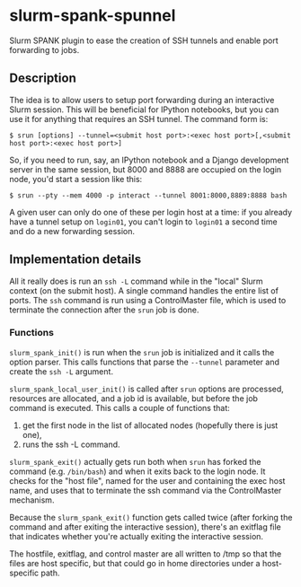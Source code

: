 # slurm-spank-spunnel

Slurm SPANK plugin to ease the creation of SSH tunnels and enable port
forwarding to jobs.

## Description

The idea is to allow users to setup port forwarding during an interactive Slurm
session.  This will be beneficial for IPython notebooks, but you can use it for
anything that requires an SSH tunnel.  The command form is:

```
$ srun [options] --tunnel=<submit host port>:<exec host port>[,<submit host port>:<exec host port>]
```

So, if you need to run, say, an IPython notebook and a Django development
server in the same session, but 8000 and 8888 are occupied on the login node,
you'd start a session like this:

```
$ srun --pty --mem 4000 -p interact --tunnel 8001:8000,8889:8888 bash
```

A given user can only do one of these per login host at a time: if you already
have a tunnel setup on `login01`, you can't login to `login01` a second time
and do a new forwarding session.

## Implementation details

All it really does is run an `ssh -L` command while in the "local" Slurm
context (on the submit host).  A single command handles the entire list of
ports.  The `ssh` command is run using a ControlMaster file, which is used to
terminate the connection after the `srun` job is done.

### Functions

`slurm_spank_init()` is run when the `srun` job is initialized and it calls the
option parser.  This calls functions that parse the `--tunnel` parameter and
create the `ssh -L` argument.

`slurm_spank_local_user_init()` is called after `srun` options are processed,
resources are allocated, and a job id is available, but before the job command
is executed.  This calls a couple of functions that:
1. get the first node in the list of allocated nodes (hopefully there is just
   one),
2. runs the ssh -L command.

`slurm_spank_exit()` actually gets run both when `srun` has forked the command
(e.g. `/bin/bash`) and when it exits back to the login node.  It checks for the
"host file", named for the user and containing the exec host name, and uses that
to terminate the ssh command via the ControlMaster mechanism.

Because the `slurm_spank_exit()` function gets called twice (after forking the
command and after exiting the interactive session), there's an exitflag file
that indicates whether you're actually exiting the interactive session.

The hostfile, exitflag, and control master are all written to /tmp so that the
files are host specific, but that could go in home directories under a
host-specific path.
